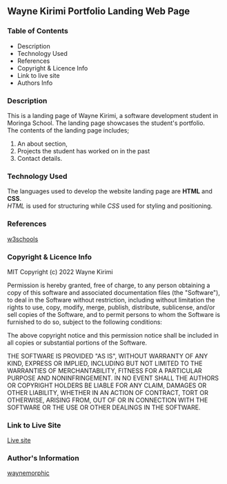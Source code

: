 ## Wayne Kirimi Portfolio Landing Web Page 

### Table of Contents
* Description
* Technology Used
* References
* Copyright & Licence Info
* Link to live site
* Authors Info

### Description
This is a landing page of Wayne Kirimi, a software development student 
in Moringa School. The landing page showcases the student's portfolio.    
The contents of the landing page includes; 
1. An about section,
2. Projects the student has worked on in the past
3. Contact details.  

### Technology Used
The languages used to develop the website landing page are **HTML** and **CSS**.  
_HTML_ is used for structuring while _CSS_ used for styling and positioning.

### References
[w3schools](https://www.w3schools.com)

### Copyright & Licence Info
MIT Copyright (c) 2022 Wayne Kirimi

Permission is hereby granted, free of charge, to any person obtaining a copy of this software and associated documentation files (the "Software"), to deal in the Software without restriction, including without limitation the rights to use, copy, modify, merge, publish, distribute, sublicense, and/or sell copies of the Software, and to permit persons to whom the Software is furnished to do so, subject to the following conditions:

The above copyright notice and this permission notice shall be included in all copies or substantial portions of the Software.

THE SOFTWARE IS PROVIDED "AS IS", WITHOUT WARRANTY OF ANY KIND, EXPRESS OR IMPLIED, INCLUDING BUT NOT LIMITED TO THE WARRANTIES OF MERCHANTABILITY, FITNESS FOR A PARTICULAR PURPOSE AND NONINFRINGEMENT. IN NO EVENT SHALL THE AUTHORS OR COPYRIGHT HOLDERS BE LIABLE FOR ANY CLAIM, DAMAGES OR OTHER LIABILITY, WHETHER IN AN ACTION OF CONTRACT, TORT OR OTHERWISE, ARISING FROM, OUT OF OR IN CONNECTION WITH THE SOFTWARE OR THE USE OR OTHER DEALINGS IN THE SOFTWARE.
### Link to Live Site
[Live site](https://waynemorphic.github.io/portfolio-project/)

### Author's Information
[waynemorphic](https://github.com/waynemorphic)
